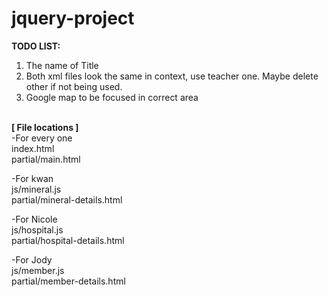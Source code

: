 # jquery-project

<strong>TODO LIST:</strong>

1. The name of Title
2. Both xml files look the same in context, use teacher one. Maybe delete other if not being used. 
3. Google map to be focused in correct area

<br>
<strong>[ File locations ]</strong><br>
-For every one<br>
index.html<br>
partial/main.html

-For kwan<br>
js/mineral.js<br>
partial/mineral-details.html

-For Nicole<br>
js/hospital.js<br>
partial/hospital-details.html

-For Jody<br>
js/member.js<br>
partial/member-details.html
